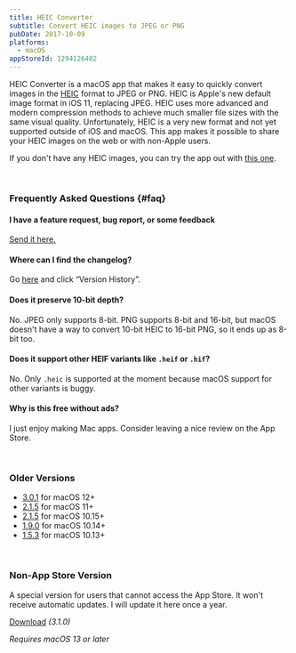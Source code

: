 ```yaml
---
title: HEIC Converter
subtitle: Convert HEIC images to JPEG or PNG
pubDate: 2017-10-09
platforms:
  - macOS
appStoreId: 1294126402
---
```


HEIC Converter is a macOS app that makes it easy to quickly convert images in the [HEIC](https://www.macworld.co.uk/feature/iphone/what-is-heic-3660408/) format to JPEG or PNG. HEIC is Apple's new default image format in iOS 11, replacing JPEG. HEIC uses more advanced and modern compression methods to achieve much smaller file sizes with the same visual quality. Unfortunately, HEIC is a very new format and not yet supported outside of iOS and macOS. This app makes it possible to share your HEIC images on the web or with non-Apple users.

If you don't have any HEIC images, you can try the app out with [this one](/apps/heic-converter/heic-example.heic).

<br>

### Frequently Asked Questions {#faq}

#### I have a feature request, bug report, or some feedback

[Send it here.](https://sindresorhus.com/feedback?product=HEIC+Converter&referrer=Website-FAQ)

#### Where can I find the changelog?

Go [here](https://apps.apple.com/app/id1294126402) and click “Version History”.

#### Does it preserve 10-bit depth?

No. JPEG only supports 8-bit. PNG supports 8-bit and 16-bit, but macOS doesn't have a way to convert 10-bit HEIC to 16-bit PNG, so it ends up as 8-bit too.

#### Does it support other HEIF variants like `.heif` or `.hif`?

No. Only `.heic` is supported at the moment because macOS support for other variants is buggy.

#### Why is this free without ads?

I just enjoy making Mac apps. Consider leaving a nice review on the App Store.

<br>

### Older Versions

- [3.0.1](https://github.com/sindresorhus/meta/files/11401710/HEIC.Converter.3.0.1.-.macOS.12.zip) for macOS 12+
- [2.1.5](https://github.com/sindresorhus/meta/files/9218007/HEIC.Converter.2.1.5.-.macOS.11.zip) for macOS 11+
- [2.1.5](https://github.com/sindresorhus/meta/files/8817868/HEIC.Converter.2.1.5.-.macOS.10.15.zip) for macOS 10.15+
- [1.9.0](https://github.com/sindresorhus/meta/files/6715716/HEIC.Converter.1.9.0.-.macOS.10.14.zip) for macOS 10.14+
- [1.5.3](https://dsc.cloud/sindresorhus/HEIC-Converter-for-macOS-10.13-1575452738) for macOS 10.13+
<br>

### Non-App Store Version

A special version for users that cannot access the App Store. It won't receive automatic updates. I will update it here once a year.

[Download](https://dsc.cloud/sindresorhus/HEIC-Converter-3.1.0-1683235061.zip) *(3.1.0)*

*Requires macOS 13 or later*
